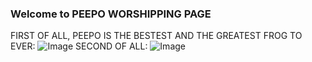 ### Welcome to PEEPO WORSHIPPING PAGE


FIRST OF ALL, PEEPO IS THE BESTEST AND THE GREATEST FROG TO EVER:
![Image](https://i.kym-cdn.com/entries/icons/facebook/000/035/310/Peepo_Animation_Banner.jpg)
SECOND OF ALL:
![Image](https://drive.google.com/file/d/1GPFYDsAuqrpUKiIPMTfT1l2tsRDSWe9M/view?usp=sharing)
